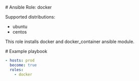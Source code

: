 # Ansible Role: docker

Supported distributions:
* ubuntu
* centos

This role installs docker and docker_container ansible module.


# Example playbook
```yaml
- hosts: prod
  become: true
  roles:
    - docker
```
